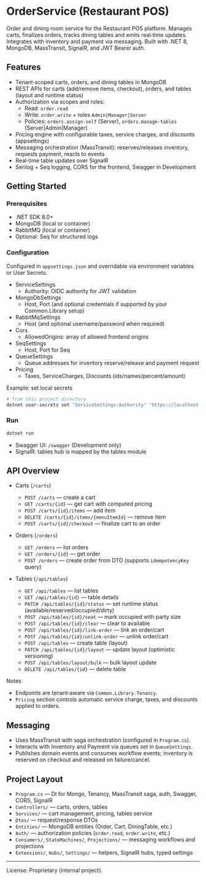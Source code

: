 # OrderService (Restaurant POS)

Order and dining room service for the Restaurant POS platform. Manages carts, finalizes orders, tracks dining tables and emits real‑time updates. Integrates with inventory and payment via messaging. Built with .NET 8, MongoDB, MassTransit, SignalR, and JWT Bearer auth.

## Features
- Tenant‑scoped carts, orders, and dining tables in MongoDB
- REST APIs for carts (add/remove items, checkout), orders, and tables (layout and runtime status)
- Authorization via scopes and roles:
  - Read: `order.read`
  - Write: `order.write` + roles `Admin|Manager|Server`
  - Policies: `orders.assign-self` (Server), `orders.manage-tables` (Server|Admin|Manager)
- Pricing engine with configurable taxes, service charges, and discounts (appsettings)
- Messaging orchestration (MassTransit): reserves/releases inventory, requests payment, reacts to events
- Real‑time table updates over SignalR
- Serilog + Seq logging, CORS for the frontend, Swagger in Development

## Getting Started

### Prerequisites
- .NET SDK 8.0+
- MongoDB (local or container)
- RabbitMQ (local or container)
- Optional: Seq for structured logs

### Configuration
Configured in `appsettings.json` and overridable via environment variables or User Secrets.

- ServiceSettings
  - Authority: OIDC authority for JWT validation
- MongoDbSettings
  - Host, Port (and optional credentials if supported by your Common.Library setup)
- RabbitMqSettings
  - Host (and optional username/password when required)
- Cors
  - AllowedOrigins: array of allowed frontend origins
- SeqSettings
  - Host, Port for Seq
- QueueSettings
  - Queue addresses for inventory reserve/release and payment request
- Pricing
  - Taxes, ServiceCharges, Discounts (ids/names/percent/amount)

Example: set local secrets
```bash
# from this project directory
dotnet user-secrets set "ServiceSettings:Authority" "https://localhost:7163"
```

### Run
```bash
dotnet run
```
- Swagger UI: `/swagger` (Development only)
- SignalR: tables hub is mapped by the tables module

## API Overview

- Carts (`/carts`)
  - `POST /carts` — create a cart
  - `GET /carts/{id}` — get cart with computed pricing
  - `POST /carts/{id}/items` — add item
  - `DELETE /carts/{id}/items/{menuItemId}` — remove item
  - `POST /carts/{id}/checkout` — finalize cart to an order

- Orders (`/orders`)
  - `GET /orders` — list orders
  - `GET /orders/{id}` — get order
  - `POST /orders` — create order from DTO (supports `idempotencyKey` query)

- Tables (`/api/tables`)
  - `GET /api/tables` — list tables
  - `GET /api/tables/{id}` — table details
  - `PATCH /api/tables/{id}/status` — set runtime status (available/reserved/occupied/dirty)
  - `POST /api/tables/{id}/seat` — mark occupied with party size
  - `POST /api/tables/{id}/clear` — clear to available
  - `POST /api/tables/{id}/link-order` — link an order/cart
  - `POST /api/tables/{id}/unlink-order` — unlink order/cart
  - `POST /api/tables` — create table (layout)
  - `PATCH /api/tables/{id}/layout` — update layout (optimistic versioning)
  - `POST /api/tables/layout/bulk` — bulk layout update
  - `DELETE /api/tables/{id}` — delete table

Notes
- Endpoints are tenant‑aware via `Common.Library.Tenancy`.
- `Pricing` section controls automatic service charge, taxes, and discounts applied to orders.

## Messaging

- Uses MassTransit with saga orchestration (configured in `Program.cs`).
- Interacts with Inventory and Payment via queues set in `QueueSettings`.
- Publishes domain events and consumes workflow events; inventory is reserved on checkout and released on failure/cancel.

## Project Layout
- `Program.cs` — DI for Mongo, Tenancy, MassTransit saga, auth, Swagger, CORS, SignalR
- `Controllers/` — carts, orders, tables
- `Services/` — cart management, pricing, tables service
- `Dtos/` — request/response DTOs
- `Entities/` — MongoDB entities (Order, Cart, DiningTable, etc.)
- `Auth/` — authorization policies (`order.read`, `order.write`, etc.)
- `Consumers/`, `StateMachines/`, `Projections/` — messaging workflows and projections
- `Extensions/`, `Hubs/`, `Settings/` — helpers, SignalR hubs, typed settings

---

License: Proprietary (internal project).

